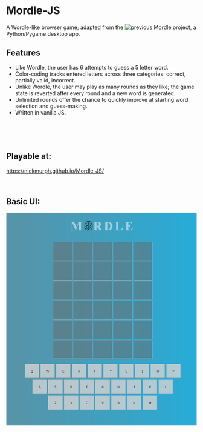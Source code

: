 # Mordle-JS
A Wordle-like browser game; adapted from the ![previous Mordle project](https://github.com/nickmurph/Mordle), a Python/Pygame desktop app.

## Features
- Like Wordle, the user has 6 attempts to guess a 5 letter word.
- Color-coding tracks entered letters across three categories: correct, partially valid, incorrect.
- Unlike Wordle, the user may play as many rounds as they like; the game state is reverted after every round and a new word is generated.
- Unlimited rounds offer the chance to quickly improve at starting word selection and guess-making.  
- Written in vanilla JS.

</br>
</br>
</br>

## Playable at:
https://nickmurph.github.io/Mordle-JS/

</br>

## Basic UI:
![WIP image of a winning Mordle game](/img/demo-wip.png)
